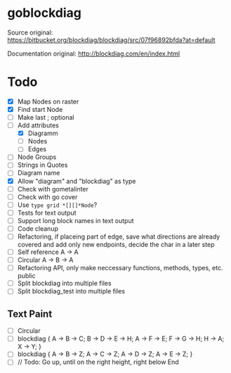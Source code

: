 # goblockdiag

Source original:
https://bitbucket.org/blockdiag/blockdiag/src/07f96892bfda?at=default

Documentation original:
http://blockdiag.com/en/index.html

# Todo

- [X] Map Nodes on raster
- [X] Find start Node
- [ ] Make last ; optional
- [ ] Add attributes
  - [X] Diagramm
  - [ ] Nodes
  - [ ] Edges
- [ ] Node Groups
- [ ] Strings in Quotes
- [ ] Diagram name
- [X] Allow "diagram" and "blockdiag" as type
- [ ] Check with gometalinter
- [ ] Check with go cover
- [ ] Use `type grid *[][]*Node`?
- [ ] Tests for text output
- [ ] Support long block names in text output
- [ ] Code cleanup
- [ ] Refactoring, if placeing part of edge, save what directions are already covered and add only new endpoints, decide the char in a later step
- [ ] Self reference A -> A
- [ ] Circular A -> B -> A
- [ ] Refactoring API, only make neccessary functions, methods, types, etc. public
- [ ] Split blockdiag into multiple files
- [ ] Split blockdiag_test into multiple files

## Text Paint

- [ ] Circular
- [ ] blockdiag {
			A -> B -> C;
			B -> D -> E -> H;
			A -> F -> E;
			F -> G -> H;
			H -> A;
			X -> Y;
		}
- [ ] blockdiag {
A -> B -> Z;
A -> C -> Z;
A -> D -> Z;
A -> E -> Z;
}
- [ ] // Todo: Go up, until on the right height, right below End
